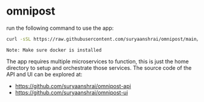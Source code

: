 # omnipost

run the following command to use the app:

```bash
curl -sSL https://raw.githubusercontent.com/suryaanshrai/omnipost/main/setup.sh | bash
```

    Note: Make sure docker is installed

The app requires multiple microservices to function, this is just the home directory to setup and orchestrate those services.
The source code of the API and UI can be explored at:
- https://github.com/suryaanshrai/omnipost-api
- https://github.com/suryaanshrai/omnipost-ui

